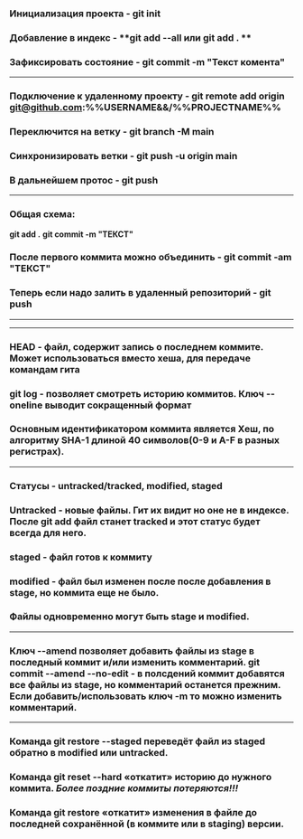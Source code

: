 ### Инициализация проекта - **git init**
### Добавление в индекс - **git add --all или git add . **
### Зафиксировать состояние - **git commit -m "Текст комента"**
---

### Подключение к удаленному проекту - **git remote add origin git@github.com:%%USERNAME&&/%%PROJECTNAME%%**
### Переключится на ветку - **git branch -M main**
### Синхронизировать ветки - **git push -u origin main**
### В дальнейшем протос - **git push**
---
### Общая схема:
**git add .**
**git commit -m "ТЕКСТ"**
### После первого коммита можно объединить - **git commit -am "ТЕКСТ"**
### Теперь если надо залить в удаленный репозиторий - **git push**
---
---
### HEAD - файл, содержит запись о последнем коммите. Может использоваться вместо хеша, для передаче командам гита
### **git log** - позволяет смотреть историю коммитов. Ключ **--oneline** выводит сокращенный формат
### Основным идентификатором коммита является Хеш, по алгоритму SHA-1 длиной 40 символов(0-9 и A-F в разных регистрах).
---
### Статусы - untracked/tracked, modified, staged
### Untracked - новые файлы. Гит их видит но оне не в индексе. После **git add** файл станет **tracked** и этот статус будет всегда для него.
### staged - файл готов к коммиту
### modified - файл был изменен после после добавления в stage, но коммита еще не было.
### Файлы одновременно могут быть stage и modified.
---
### Ключ **--amend** позволяет добавить файлы из stage в последный коммит и/или  изменить комментарий. **git commit --amend --no-edit** - в полсдений коммит добавятся все файлы из **stage**, но комментарий останется прежним. Если добавить/использовать ключ **-m** то можно изменить комментарий.
---
### Команда **git restore --staged <file>** переведёт файл из staged обратно в modified или untracked.
### Команда **git reset --hard <commit hash>** «откатит» историю до нужного коммита. _Более поздние коммиты потеряются!!!_
### Команда **git restore <file>** «откатит» изменения в файле до последней сохранённой (в коммите или в staging) версии.
